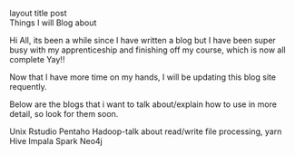 
layout	title
post   
Things I will Blog about


Hi All, its been a while since I have written a blog but I have been super busy with my apprenticeship and finishing off my course, which is now all complete Yay!!

Now that I have more time on my hands, I will be updating this blog site requently. 

Below are the blogs that i want to talk about/explain how to use in more detail, so look for them soon.

Unix
Rstudio
Pentaho
Hadoop-talk about read/write file processing, yarn
Hive
Impala
Spark
Neo4j
